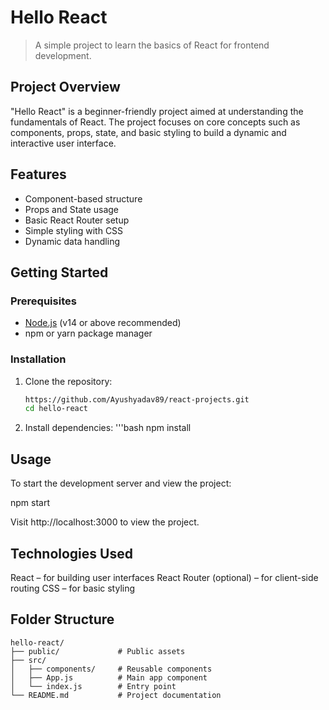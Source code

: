 # Hello React

> A simple project to learn the basics of React for frontend development.

## Project Overview

"Hello React" is a beginner-friendly project aimed at understanding the fundamentals of React. The project focuses on core concepts such as components, props, state, and basic styling to build a dynamic and interactive user interface.

## Features

- Component-based structure
- Props and State usage
- Basic React Router setup
- Simple styling with CSS
- Dynamic data handling

## Getting Started

### Prerequisites

- [Node.js](https://nodejs.org/) (v14 or above recommended)
- npm or yarn package manager

### Installation

1. Clone the repository:

   ```bash
   https://github.com/Ayushyadav89/react-projects.git
   cd hello-react

2. Install dependencies:
   '''bash
   npm install

## Usage
To start the development server and view the project:

npm start

Visit http://localhost:3000 to view the project.


## Technologies Used
React – for building user interfaces
React Router (optional) – for client-side routing
CSS – for basic styling


## Folder Structure

    hello-react/
    ├── public/             # Public assets
    ├── src/
    │   ├── components/     # Reusable components
    │   ├── App.js          # Main app component
    │   └── index.js        # Entry point
    └── README.md           # Project documentation
